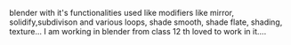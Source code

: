 blender with it's functionalities used like modifiers like mirror, solidify,subdivison and various loops, shade smooth, shade flate, shading, texture...
I am working in blender from class 12 th loved to work in it....
